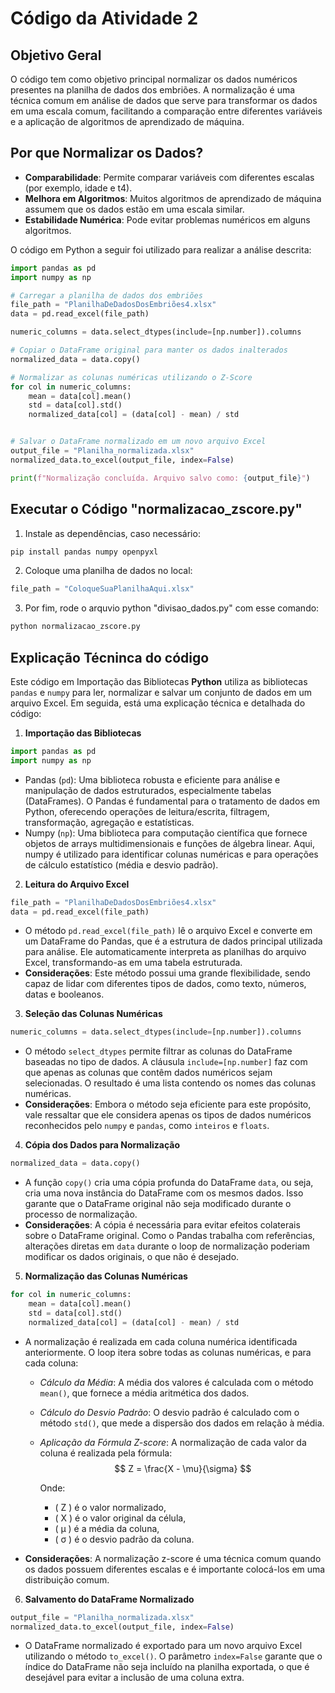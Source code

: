 # Código da Atividade 2

## Objetivo Geral

O código tem como objetivo principal normalizar os dados numéricos presentes na planilha de dados dos embriões. A normalização é uma técnica comum em análise de dados que serve para transformar os dados em uma escala comum, facilitando a comparação entre diferentes variáveis e a aplicação de algoritmos de aprendizado de máquina.

## Por que Normalizar os Dados?
* **Comparabilidade**: Permite comparar variáveis com diferentes escalas (por exemplo, idade e t4).
* **Melhora em Algoritmos**: Muitos algoritmos de aprendizado de máquina assumem que os dados estão em uma escala similar.
* **Estabilidade Numérica**: Pode evitar problemas numéricos em alguns algoritmos.

O código em Python a seguir foi utilizado para realizar a análise descrita:
```python
import pandas as pd
import numpy as np

# Carregar a planilha de dados dos embriões
file_path = "PlanilhaDeDadosDosEmbriões4.xlsx"  
data = pd.read_excel(file_path)

numeric_columns = data.select_dtypes(include=[np.number]).columns

# Copiar o DataFrame original para manter os dados inalterados
normalized_data = data.copy()

# Normalizar as colunas numéricas utilizando o Z-Score
for col in numeric_columns:
    mean = data[col].mean()
    std = data[col].std()
    normalized_data[col] = (data[col] - mean) / std


# Salvar o DataFrame normalizado em um novo arquivo Excel
output_file = "Planilha_normalizada.xlsx"
normalized_data.to_excel(output_file, index=False)

print(f"Normalização concluída. Arquivo salvo como: {output_file}")
```

## Executar o Código "normalizacao_zscore.py"

1. Instale as dependências, caso necessário:
```python
pip install pandas numpy openpyxl
```
2. Coloque uma planilha de dados no local:
```python
file_path = "ColoqueSuaPlanilhaAqui.xlsx"  
```
3. Por fim, rode o arquvio python "divisao_dados.py" com esse comando:
```python
python normalizacao_zscore.py
```

## Explicação Técninca do código 
Este código em Importação das Bibliotecas **Python** utiliza as bibliotecas ```pandas``` e ```numpy``` para ler, normalizar e salvar um conjunto de dados em um arquivo Excel. Em seguida, está uma explicação técnica e detalhada do código:

1. **Importação das Bibliotecas**
```python
import pandas as pd
import numpy as np
```
* Pandas (```pd```): Uma biblioteca robusta e eficiente para análise e manipulação de dados estruturados, especialmente tabelas (DataFrames). O Pandas é fundamental para o tratamento de dados em Python, oferecendo operações de leitura/escrita, filtragem, transformação, agregação e estatísticas.
* Numpy (```np```): Uma biblioteca para computação científica que fornece objetos de arrays multidimensionais e funções de álgebra linear. Aqui, numpy é utilizado para identificar colunas numéricas e para operações de cálculo estatístico (média e desvio padrão).

2. **Leitura do Arquivo Excel**
```python
file_path = "PlanilhaDeDadosDosEmbriões4.xlsx"  
data = pd.read_excel(file_path)
```
* O método ```pd.read_excel(file_path)``` lê o arquivo Excel e converte em um DataFrame do Pandas, que é a estrutura de dados principal utilizada para análise. Ele automaticamente interpreta as planilhas do arquivo Excel, transformando-as em uma tabela estruturada.
* **Considerações**: Este método possui uma grande flexibilidade, sendo capaz de lidar com diferentes tipos de dados, como texto, números, datas e booleanos. 

3. **Seleção das Colunas Numéricas**
```python
numeric_columns = data.select_dtypes(include=[np.number]).columns
```
* O método ```select_dtypes``` permite filtrar as colunas do DataFrame baseadas no tipo de dados. A cláusula ```include=[np.number]``` faz com que apenas as colunas que contêm dados numéricos sejam selecionadas. O resultado é uma lista contendo os nomes das colunas numéricas.
* **Considerações**: Embora o método seja eficiente para este propósito, vale ressaltar que ele considera apenas os tipos de dados numéricos reconhecidos pelo ```numpy``` e ```pandas```, como ```inteiros``` e ```floats```. 

4. **Cópia dos Dados para Normalização**
```python
normalized_data = data.copy()
```
* A função ```copy()``` cria uma cópia profunda do DataFrame ```data```, ou seja, cria uma nova instância do DataFrame com os mesmos dados. Isso garante que o DataFrame original não seja modificado durante o processo de normalização.
* **Considerações**: A cópia é necessária para evitar efeitos colaterais sobre o DataFrame original. Como o Pandas trabalha com referências, alterações diretas em ```data``` durante o loop de normalização poderiam modificar os dados originais, o que não é desejado.

5. **Normalização das Colunas Numéricas**
```python
for col in numeric_columns:
    mean = data[col].mean()
    std = data[col].std()
    normalized_data[col] = (data[col] - mean) / std
```
* A normalização é realizada em cada coluna numérica identificada anteriormente. O loop itera sobre todas as colunas numéricas, e para cada coluna:
    * *Cálculo da Média*: A média dos valores é calculada com o método ```mean()```, que fornece a média aritmética dos dados.
    * *Cálculo do Desvio Padrão*: O desvio padrão é calculado com o método ```std()```, que mede a dispersão dos dados em relação à média.
    * *Aplicação da Fórmula Z-score*: A normalização de cada valor da coluna é realizada pela fórmula:
        $$
        Z = \frac{X - \mu}{\sigma}
        $$

        Onde:
        - \( Z \) é o valor normalizado,
        - \( X \) é o valor original da célula,
        - \( μ \) é a média da coluna,
        - \( σ \) é o desvio padrão da coluna.

* **Considerações**: A normalização z-score é uma técnica comum quando os dados possuem diferentes escalas e é importante colocá-los em uma distribuição comum. 

6. **Salvamento do DataFrame Normalizado**
```python
output_file = "Planilha_normalizada.xlsx"
normalized_data.to_excel(output_file, index=False)
```
* O DataFrame normalizado é exportado para um novo arquivo Excel utilizando o método ```to_excel()```. O parâmetro ```index=False``` garante que o índice do DataFrame não seja incluído na planilha exportada, o que é desejável para evitar a inclusão de uma coluna extra.